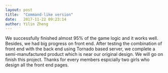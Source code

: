 ```yaml
---
layout: post
title:  "Command-like version"
date:   2017-11-22 09:23:14
author: Yilin Zheng
---
```


We successfully finished almost 95% of the game logic and it works well. Besides, we had big progress on front end. After testing the combination of front end with the back end using Tornado based server, we complete a semi-manufactured product which is near our original design.
We will go on finish this project. Thanks for every members espicially two girls who design all the front end pages.